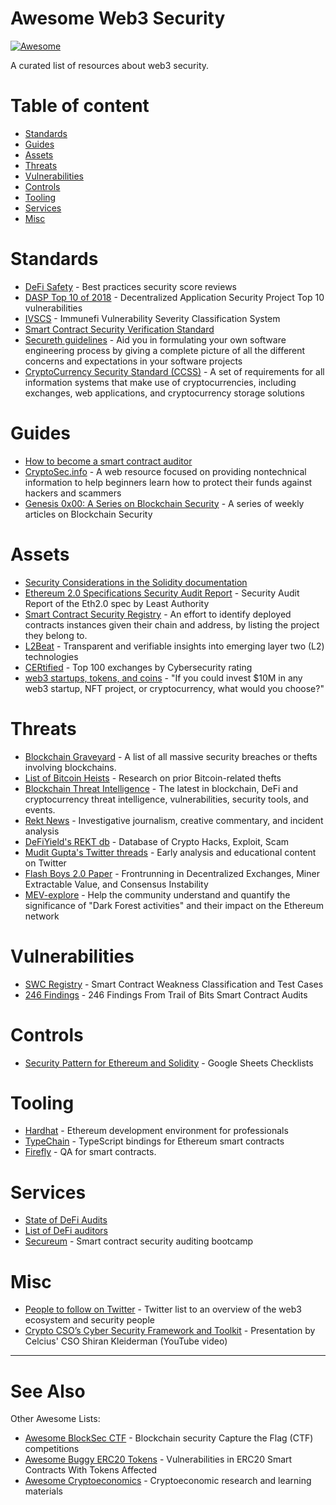 # Awesome Web3 Security

[![Awesome](https://cdn.rawgit.com/sindresorhus/awesome/d7305f38d29fed78fa85652e3a63e154dd8e8829/media/badge.svg)](https://github.com/sindresorhus/awesome)

A curated list of resources about web3 security.

# Table of content

- [Standards](#standards)
- [Guides](#guides)
- [Assets](#assets)
- [Threats](#threats)
- [Vulnerabilities](#vulnerabilities)
- [Controls](#controls)
- [Tooling](#tooling)
- [Services](#services)
- [Misc](#misc)

# Standards
- [DeFi Safety](https://www.defisafety.com/) - Best practices security score reviews
- [DASP Top 10 of 2018](https://dasp.co/) - Decentralized Application Security Project Top 10 vulnerabilities
- [IVSCS](https://immunefi.com/severity-updated/) - Immunefi Vulnerability Severity Classification System
- [Smart Contract Security Verification Standard](https://securing.github.io/SCSVS/)
- [Secureth guidelines](https://guidelines.secureth.org/) - Aid you in formulating your own software engineering process by giving a complete picture of all the different concerns and expectations in your software projects
- [CryptoCurrency Security Standard (CCSS)](https://cryptoconsortium.github.io/CCSS/) - A set of requirements for all information systems that make use of cryptocurrencies, including exchanges, web applications, and cryptocurrency storage solutions

# Guides
- [How to become a smart contract auditor](https://cmichel.io/how-to-become-a-smart-contract-auditor/)
- [CryptoSec.info](https://cryptosec.info/) - A web resource focused on providing nontechnical information to help beginners learn how to protect their funds against hackers and scammers
- [Genesis 0x00: A Series on Blockchain Security](https://devansh.xyz/blockchain-security/2021/09/13/genesis.html) - A series of weekly articles on Blockchain Security

# Assets
- [Security Considerations in the Solidity documentation](https://docs.soliditylang.org/en/v0.8.6/security-considerations.html)
- [Ethereum 2.0 Specifications Security Audit Report](https://leastauthority.com/static/publications/LeastAuthority-Ethereum-2.0-Specifications-Audit-Report.pdf) - Security Audit Report of the Eth2.0 spec by Least Authority
- [Smart Contract Security Registry](https://github.com/ethereum-lists/contracts) - An effort to identify deployed contracts instances given their chain and address, by listing the project they belong to.
- [L2Beat](https://l2beat.com/) - Transparent and verifiable insights into emerging layer two (L2) technologies
- [CERtified](https://cer.live/) - Top 100 exchanges by Cybersecurity rating
- [web3 startups, tokens, and coins](https://twitter.com/chriscantino/status/1455190423220015104?s=21) - "If you could invest $10M in any web3 startup, NFT project, or cryptocurrency, what would you choose?"

# Threats
- [Blockchain Graveyard](https://magoo.github.io/Blockchain-Graveyard/) - A list of all massive security breaches or thefts involving blockchains.
- [List of Bitcoin Heists](https://bitcointalk.org/index.php?topic=576337) - Research on prior Bitcoin-related thefts
- [Blockchain Threat Intelligence](https://www.blockthreat.io/) - The latest in blockchain, DeFi and cryptocurrency threat intelligence, vulnerabilities, security tools, and events.
- [Rekt News](https://rekt.news/) - Investigative journalism, creative commentary, and incident analysis
- [DeFiYield's REKT db](https://defiyield.app/rekt-database) - Database of Crypto Hacks, Exploit, Scam
- [Mudit Gupta's Twitter threads](https://mudit.blog/twitter-threads/) - Early analysis and educational content on Twitter
- [Flash Boys 2.0 Paper](https://ieeexplore.ieee.org/document/9152675) - Frontrunning in Decentralized Exchanges, Miner Extractable Value, and Consensus Instability
- [MEV-explore](https://explore.flashbots.net/) - Help the community understand and quantify the significance of "Dark Forest activities" and their impact on the Ethereum network

# Vulnerabilities
- [SWC Registry](https://swcregistry.io/) - Smart Contract Weakness Classification and Test Cases
- [246 Findings](https://blog.trailofbits.com/2019/08/08/246-findings-from-our-smart-contract-audits-an-executive-summary/) - 246 Findings From Trail of Bits Smart Contract Audits

# Controls
- [Security Pattern for Ethereum and Solidity](https://docs.google.com/spreadsheets/d/1PF4QZudW6Z7EV4hqQfwPo3A43AVqPrsuzzzey5yRYcs/edit#gid=0) - Google Sheets Checklists

# Tooling
- [Hardhat](https://hardhat.org/) - Ethereum development environment for professionals
- [TypeChain](https://github.com/dethcrypto/TypeChain) - TypeScript bindings for Ethereum smart contracts
- [Firefly](https://fireflyblockchain.com/) - QA for smart contracts.

# Services
- [State of DeFi Audits](https://medium.com/conflux-network/the-overlooked-element-of-defi-adoption-e3b29829e3da)
- [List of DeFi auditors](https://www.defisafety.com/auditors)
- [Secureum](https://www.secureum.xyz/) - Smart contract security auditing bootcamp

# Misc

- [People to follow on Twitter](https://twitter.com/i/lists/1453086258436128770) - Twitter list to an overview of the web3 ecosystem and security people
- [Crypto CSO’s Cyber Security Framework and Toolkit](https://www.youtube.com/watch?v=WdYhnwJrc6w) - Presentation by Celcius' CSO Shiran Kleiderman (YouTube video)

---

# See Also

Other Awesome Lists:

- [Awesome BlockSec CTF](https://github.com/0xjeffsec/awesome-blocksec-ctf) - Blockchain security Capture the Flag (CTF) competitions
- [Awesome Buggy ERC20 Tokens](https://github.com/sec-bit/awesome-buggy-erc20-tokens) - Vulnerabilities in ERC20 Smart Contracts With Tokens Affected
- [Awesome Cryptoeconomics](https://github.com/jpantunes/awesome-cryptoeconomics) - Cryptoeconomic research and learning materials 
